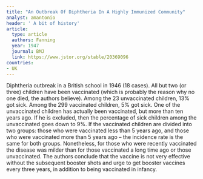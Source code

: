 ```yaml
---
title: "An Outbreak Of Diphtheria In A Highly Immunized Community"
analyst: amantonio
header: ' A bit of history'
article:
  type: article
  authors: Fanning
  year: 1947
  journal: BMJ
  link: https://www.jstor.org/stable/20369096
countries:
- UK
---
```


Diphtheria outbreak in a British school in 1946 (18 cases). All but two (or three) children have been vaccinated (which is probably the reason why no one died, the authors believe).
Among the 23 unvaccinated children, 13% got sick. Among the 299 vaccinated children, 5% got sick.
One of the unvaccinated children has actually been vaccinated, but more than ten years ago. If he is excluded, then the percentage of sick children among the unvaccinated goes down to 9%.
If the vaccinated children are divided into two groups: those who were vaccinated less than 5 years ago, and those who were vaccinated more than 5 years ago – the incidence rate is the same for both groups. Nonetheless, for those who were recently vaccinated the disease was milder than for those vaccinated a long time ago or those unvaccinated.
The authors conclude that the vaccine is not very effective without the subsequent booster shots and urge to get booster vaccines every three years, in addition to being vaccinated in infancy.
